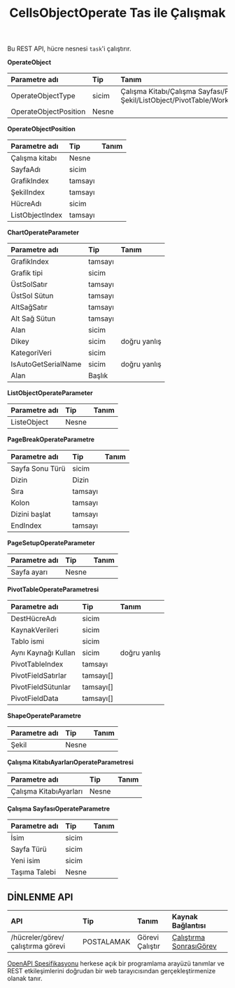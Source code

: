 ﻿---
title: CellsObjectOperate Tas ile Çalışmak
second_title: Aspose.Cells Cloud Documen
type: docs
url: /tr/tasks/cells-object-operate/
aliases: [/working-with-cellsobjectoperate-task/]
description: "Cells.Cloud API, Excel için çalışır: hücreler nesnesi çalıştırma görevi"
weight: 20
---
Bu REST API, hücre nesnesi `task`'i çalıştırır.

**OperateObject**

|Parametre adı|Tip|Tanım|
|:- |:- |:- |
| OperateObjectType| sicim| Çalışma Kitabı/Çalışma Sayfası/PageSetup/Cells/Grafik/Şekil/ListObject/PivotTable/WorkbookSettings/PageBreak|
| OperateObjectPosition| Nesne||

**OperateObjectPosition**

|Parametre adı|Tip|Tanım|
|:- |:- |:- |
| Çalışma kitabı| Nesne||
| SayfaAdı| sicim||
| GrafikIndex| tamsayı||
| ŞekilIndex| tamsayı||
| HücreAdı| sicim||
| ListObjectIndex| tamsayı||


**ChartOperateParameter**

|Parametre adı|Tip|Tanım|
|:- |:- |:- |
| GrafikIndex| tamsayı||
| Grafik tipi| sicim||
| ÜstSolSatır| tamsayı||
| ÜstSol Sütun| tamsayı||
| AltSağSatır| tamsayı||
| Alt Sağ Sütun| tamsayı||
| Alan| sicim||
| Dikey| sicim| doğru yanlış|
| KategoriVeri| sicim||
| IsAutoGetSerialName| sicim| doğru yanlış|
| Alan| Başlık||

**ListObjectOperateParameter** 

|Parametre adı|Tip|Tanım|
|:- |:- |:- |
| ListeObject| Nesne||

**PageBreakOperateParametre**

|Parametre adı|Tip|Tanım|
|:- |:- |:- |
| Sayfa Sonu Türü| sicim||
| Dizin| Dizin||
| Sıra| tamsayı||
| Kolon| tamsayı||
| Dizini başlat| tamsayı||
| EndIndex| tamsayı||


**PageSetupOperateParameter**

|Parametre adı|Tip|Tanım|
|:- |:- |:- |
| Sayfa ayarı| Nesne||


**PivotTableOperateParametresi**

|Parametre adı|Tip|Tanım|
|:- |:- |:- |
| DestHücreAdı| sicim||
| KaynakVerileri| sicim||
| Tablo ismi| sicim||
| Aynı Kaynağı Kullan| sicim| doğru yanlış|
| PivotTableIndex| tamsayı||
| PivotFieldSatırlar|tamsayı[]||
| PivotFieldSütunlar|tamsayı[]||
|PivotFieldData|tamsayı[]||


**ShapeOperateParametre**


|Parametre adı|Tip|Tanım|
|:- |:- |:- |
| Şekil| Nesne||


**Çalışma KitabıAyarlarıOperateParametresi**


|Parametre adı|Tip|Tanım|
|:- |:- |:- |
| Çalışma KitabıAyarları| Nesne||

**Çalışma SayfasıOperateParametre**


|Parametre adı|Tip|Tanım|
|:- |:- |:- |
| İsim| sicim||
| Sayfa Türü| sicim||
| Yeni isim| sicim||
| Taşıma Talebi| Nesne||

## DİNLENME API

|**API**|**Tip**|**Tanım**|**Kaynak Bağlantısı**|
|:- |:- |:- |:- |
|/hücreler/görev/çalıştırma görevi|POSTALAMAK|Görevi Çalıştır|[Çalıştırma SonrasıGörev](https://apireference.aspose.cloud/cells/#/Task/PostRunTask)|

[OpenAPI Spesifikasyonu](https://apireference.aspose.cloud/cells/#/Workbook/PostImportData) herkese açık bir programlama arayüzü tanımlar ve REST etkileşimlerini doğrudan bir web tarayıcısından gerçekleştirmenize olanak tanır.


